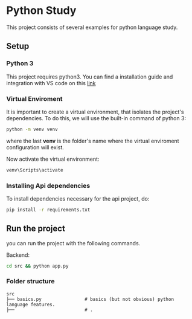 # Python Study

This project consists of several examples for python language study.

## Setup

### Python 3

This project requires python3. You can find a installation guide and integration with VS code on this [link](https://code.visualstudio.com/docs/python/python-tutorial)

### Virtual Enviroment

It is important to create a virtual environment, that isolates the project's dependencies. To do this, we will use the built-in command of python 3:

```cmd
python -m venv venv
```

where the last **venv** is the folder's name where the virtual enviroment configuration will exist.

Now activate the virtual environment:

```cmd
venv\Scripts\activate
```

### Installing Api dependencies

To install dependencies necessary for the api project, do:

```cmd
pip install -r requirements.txt
```

## Run the project

you can run the project with the following commands.

Backend:

```cmd
cd src && python app.py
```

### Folder structure

```
src
├── basics.py                # basics (but not obvious) python language features.
├──                          # .
```

